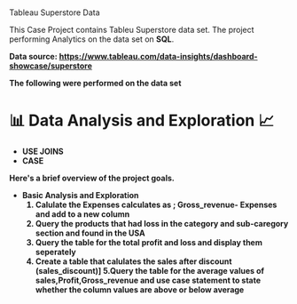# <h1 align="center">
  Tableau Superstore Data
</h1

<p align="center">This Case Project contains Tableu Superstore data set. The project performing Analytics on the data set on  <b>SQL</b>.</p>

<b>Data source<b>: https://www.tableau.com/data-insights/dashboard-showcase/superstore

<b>The following were performed on the data set</b>
# 📊 Data Analysis and Exploration 📈
- USE JOINS
- CASE



Here's a brief overview of the project goals.
- Basic Analysis and Exploration
  1. Calulate the Expenses calculates as ; Gross_revenue- Expenses and add to a new column
  2. Query the products that had loss in the category and sub-caregory section and found in the USA
  3. Query the table for the total profit and loss and display them seperately
  4. Create a table that calulates the sales after discount (sales_discount)]
  5.Query the table for the average values of sales,Profit,Gross_revenue and use case statement to state whether the column values are above or below average

